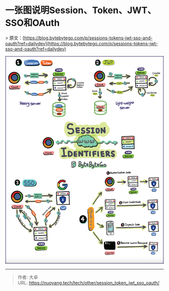 # 一张图说明Session、Token、JWT、SSO和OAuth




&gt; 原文：[https://blog.bytebytego.com/p/sessions-tokens-jwt-sso-and-oauth?ref=dailydev](https://blog.bytebytego.com/p/sessions-tokens-jwt-sso-and-oauth?ref=dailydev)

![img](index.assets/piture.jpeg)



---

> 作者: 大卓  
> URL: https://nuoyang.tech/tech/other/session_token_jwt_sso_oauth/  

